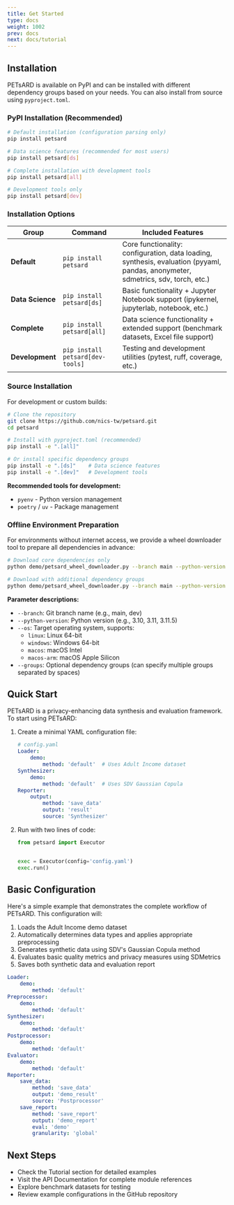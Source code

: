 ```yaml
---
title: Get Started
type: docs
weight: 1002
prev: docs
next: docs/tutorial
---
```


## Installation

PETsARD is available on PyPI and can be installed with different dependency groups based on your needs. You can also install from source using `pyproject.toml`.

### PyPI Installation (Recommended)

```bash
# Default installation (configuration parsing only)
pip install petsard

# Data science features (recommended for most users)
pip install petsard[ds]

# Complete installation with development tools
pip install petsard[all]

# Development tools only
pip install petsard[dev]
```

### Installation Options

| Group | Command | Included Features |
|-------|---------|-------------------|
| **Default** | `pip install petsard` | Core functionality: configuration, data loading, synthesis, evaluation (pyyaml, pandas, anonymeter, sdmetrics, sdv, torch, etc.) |
| **Data Science** | `pip install petsard[ds]` | Basic functionality + Jupyter Notebook support (ipykernel, jupyterlab, notebook, etc.) |
| **Complete** | `pip install petsard[all]` | Data science functionality + extended support (benchmark datasets, Excel file support) |
| **Development** | `pip install petsard[dev-tools]` | Testing and development utilities (pytest, ruff, coverage, etc.) |

### Source Installation

For development or custom builds:

```bash
# Clone the repository
git clone https://github.com/nics-tw/petsard.git
cd petsard

# Install with pyproject.toml (recommended)
pip install -e ".[all]"

# Or install specific dependency groups
pip install -e ".[ds]"    # Data science features
pip install -e ".[dev]"   # Development tools
```

**Recommended tools for development:**
* `pyenv` - Python version management
* `poetry` / `uv` - Package management

### Offline Environment Preparation

For environments without internet access, we provide a wheel downloader tool to prepare all dependencies in advance:

```bash
# Download core dependencies only
python demo/petsard_wheel_downloader.py --branch main --python-version 3.11 --os linux

# Download with additional dependency groups
python demo/petsard_wheel_downloader.py --branch main --python-version 3.11 --os linux --groups ds
```

**Parameter descriptions:**
- `--branch`: Git branch name (e.g., main, dev)
- `--python-version`: Python version (e.g., 3.10, 3.11, 3.11.5)
- `--os`: Target operating system, supports:
  - `linux`: Linux 64-bit
  - `windows`: Windows 64-bit
  - `macos`: macOS Intel
  - `macos-arm`: macOS Apple Silicon
- `--groups`: Optional dependency groups (can specify multiple groups separated by spaces)

## Quick Start

PETsARD is a privacy-enhancing data synthesis and evaluation framework. To start using PETsARD:

1. Create a minimal YAML configuration file:
   ```yaml
   # config.yaml
   Loader:
       demo:
           method: 'default'  # Uses Adult Income dataset
   Synthesizer:
       demo:
           method: 'default'  # Uses SDV Gaussian Copula
   Reporter:
       output:
           method: 'save_data'
           output: 'result'
           source: 'Synthesizer'
   ```

2. Run with two lines of code:
   ```python
   from petsard import Executor


   exec = Executor(config='config.yaml')
   exec.run()
   ```

## Basic Configuration

Here's a simple example that demonstrates the complete workflow of PETsARD. This configuration will:

1. Loads the Adult Income demo dataset
2. Automatically determines data types and applies appropriate preprocessing
3. Generates synthetic data using SDV's Gaussian Copula method
4. Evaluates basic quality metrics and privacy measures using SDMetrics
5. Saves both synthetic data and evaluation report

```yaml
Loader:
    demo:
        method: 'default'
Preprocessor:
    demo:
        method: 'default'
Synthesizer:
    demo:
        method: 'default'
Postprocessor:
    demo:
        method: 'default'
Evaluator:
    demo:
        method: 'default'
Reporter:
    save_data:
        method: 'save_data'
        output: 'demo_result'
        source: 'Postprocessor'
    save_report:
        method: 'save_report'
        output: 'demo_report'
        eval: 'demo'
        granularity: 'global'
```

## Next Steps

* Check the Tutorial section for detailed examples
* Visit the API Documentation for complete module references
* Explore benchmark datasets for testing
* Review example configurations in the GitHub repository